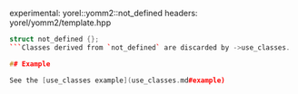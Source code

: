 experimental: yorel::yomm2::not_defined
headers: yorel/yomm2/template.hpp

```c++
struct not_defined {};
```Classes derived from `not_defined` are discarded by ->use_classes.

## Example

See the [use_classes example](use_classes.md#example)
